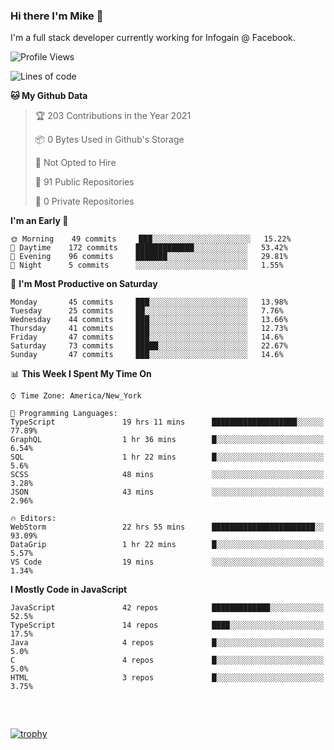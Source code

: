 ### Hi there I'm Mike 👋
I'm a full stack developer currently working for Infogain @ Facebook.

<!--START_SECTION:waka-->
![Profile Views](http://img.shields.io/badge/Profile%20Views-0-blue)

![Lines of code](https://img.shields.io/badge/From%20Hello%20World%20I%27ve%20Written-1.2%20million%20lines%20of%20code-blue)

**🐱 My Github Data** 

> 🏆 203 Contributions in the Year 2021
 > 
> 📦 0 Bytes Used in Github's Storage 
 > 
> 🚫 Not Opted to Hire
 > 
> 📜 91 Public Repositories 
 > 
> 🔑 0 Private Repositories  
 > 
**I'm an Early 🐤** 

```text
🌞 Morning    49 commits     ███░░░░░░░░░░░░░░░░░░░░░░   15.22% 
🌆 Daytime    172 commits    █████████████░░░░░░░░░░░░   53.42% 
🌃 Evening    96 commits     ███████░░░░░░░░░░░░░░░░░░   29.81% 
🌙 Night      5 commits      ░░░░░░░░░░░░░░░░░░░░░░░░░   1.55%

```
📅 **I'm Most Productive on Saturday** 

```text
Monday       45 commits     ███░░░░░░░░░░░░░░░░░░░░░░   13.98% 
Tuesday      25 commits     ██░░░░░░░░░░░░░░░░░░░░░░░   7.76% 
Wednesday    44 commits     ███░░░░░░░░░░░░░░░░░░░░░░   13.66% 
Thursday     41 commits     ███░░░░░░░░░░░░░░░░░░░░░░   12.73% 
Friday       47 commits     ███░░░░░░░░░░░░░░░░░░░░░░   14.6% 
Saturday     73 commits     █████░░░░░░░░░░░░░░░░░░░░   22.67% 
Sunday       47 commits     ███░░░░░░░░░░░░░░░░░░░░░░   14.6%

```


📊 **This Week I Spent My Time On** 

```text
⌚︎ Time Zone: America/New_York

💬 Programming Languages: 
TypeScript               19 hrs 11 mins      ███████████████████░░░░░░   77.89% 
GraphQL                  1 hr 36 mins        █░░░░░░░░░░░░░░░░░░░░░░░░   6.54% 
SQL                      1 hr 22 mins        █░░░░░░░░░░░░░░░░░░░░░░░░   5.6% 
SCSS                     48 mins             ░░░░░░░░░░░░░░░░░░░░░░░░░   3.28% 
JSON                     43 mins             ░░░░░░░░░░░░░░░░░░░░░░░░░   2.96%

🔥 Editors: 
WebStorm                 22 hrs 55 mins      ███████████████████████░░   93.09% 
DataGrip                 1 hr 22 mins        █░░░░░░░░░░░░░░░░░░░░░░░░   5.57% 
VS Code                  19 mins             ░░░░░░░░░░░░░░░░░░░░░░░░░   1.34%

```

**I Mostly Code in JavaScript** 

```text
JavaScript               42 repos            █████████████░░░░░░░░░░░░   52.5% 
TypeScript               14 repos            ████░░░░░░░░░░░░░░░░░░░░░   17.5% 
Java                     4 repos             █░░░░░░░░░░░░░░░░░░░░░░░░   5.0% 
C                        4 repos             █░░░░░░░░░░░░░░░░░░░░░░░░   5.0% 
HTML                     3 repos             █░░░░░░░░░░░░░░░░░░░░░░░░   3.75%

```



<!--END_SECTION:waka-->

##### &nbsp;
[![trophy](https://github-profile-trophy.vercel.app/?username=uptonm&theme=dracula)](https://github.com/ryo-ma/github-profile-trophy)
